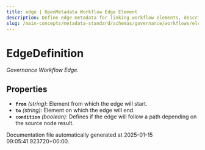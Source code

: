 ```yaml
---
title: edge | OpenMetadata Workflow Edge Element
description: Define edge metadata for linking workflow elements, describing directional flow, source, target, and condition logic.
slug: /main-concepts/metadata-standard/schemas/governance/workflows/elements/edge
---
```


# EdgeDefinition

*Governance Workflow Edge.*

## Properties

- **`from`** *(string)*: Element from which the edge will start.
- **`to`** *(string)*: Element on which the edge will end.
- **`condition`** *(boolean)*: Defines if the edge will follow a path depending on the source node result.


Documentation file automatically generated at 2025-01-15 09:05:41.923720+00:00.
